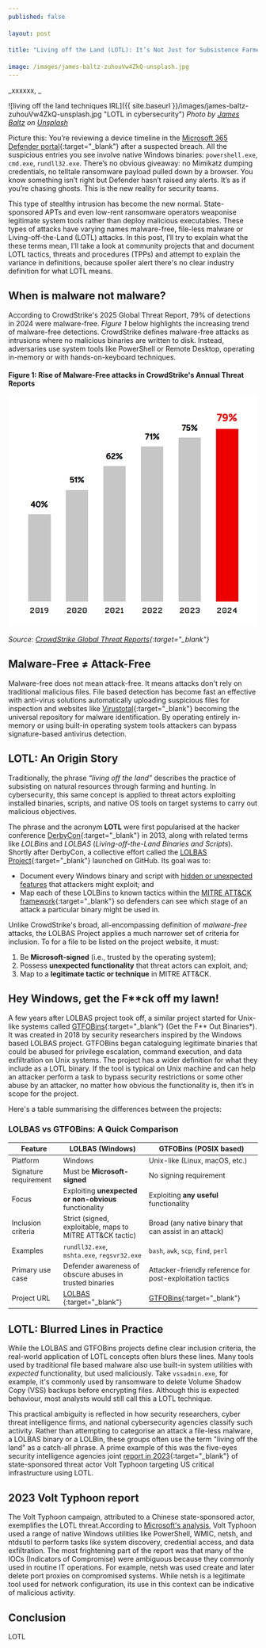 ```yaml
---
published: false

layout: post

title: "Living off the Land (LOTL): It’s Not Just for Subsistence Farmers Anymore!"

image: /images/james-baltz-zuhouVw4ZkQ-unsplash.jpg
---
```


_xxxxxx, _

![living off the land techniques IRL]({{ site.baseurl }}/images/james-baltz-zuhouVw4ZkQ-unsplash.jpg "LOTL in cybersecurity") 
_Photo by [James Baltz](https://unsplash.com/@jimbob63) on [Unsplash](https://unsplash.com/s/photos/cyber-warfare-terrorism)_  


Picture this: You’re reviewing a device timeline in the [Microsoft 365 Defender portal](https://security.microsoft.com){:target="_blank"} after a suspected breach. All the suspicious entries you see involve native Windows binaries: `powershell.exe`, `cmd.exe`, `rundll32.exe`. There’s no obvious giveaway: no Mimikatz dumping credentials, no telltale ransomware payload pulled down by a browser. You know something isn’t right but Defender hasn’t raised any alerts. It’s as if you’re chasing ghosts. This is the new reality for security teams. 

This type of stealthy intrusion has become the new normal. State-sponsored APTs and even low-rent ransomware operators weaponise legitimate system tools rather than deploy malicious executables. These types of attacks have varying names malware-free, file-less malware or Living-off-the-Land (LOTL) attacks. 
In this post, I’ll try to explain what the these terms mean, I'll take a look at community projects that and document LOTL tactics, threats and procedures (TPPs) and attempt to explain the variance in definitions, because spoiler alert there's no clear industry definition for what LOTL means. 

## When is malware not malware?
According to CrowdStrike's 2025 Global Threat Report, 79% of detections in 2024 were malware-free. _Figure 1_ below highlights the increasing trend of malware-free detections. CrowdStrike defines malware-free attacks as intrusions where no malicious binaries are written to disk. Instead, adversaries use system tools like PowerShell or Remote Desktop, operating in-memory or with hands-on-keyboard techniques. 

#### Figure 1: Rise of Malware-Free attacks in CrowdStrike's Annual Threat Reports
![CrowdStrike Global Threat Report 2025 malware free attacks detected](/images/crowdstrike-global-threat-report-2025.png "Malware free attacks")

*Source: [CrowdStrike Global Threat Reports](https://www.crowdstrike.com/resources/reports/){:target="_blank"}*
## Malware-Free ≠ Attack-Free
Malware-free does not mean attack-free. It means attacks don't rely on traditional malicious files. File based detection has become fast an effective with anti-virus solutions automatically uploading suspicious files for inspection and websites like [Virustotal](https://virustotal.com){:target="_blank"} becoming the universal repository for malware identification. By operating entirely in-memory or using built-in operating system tools attackers can bypass signature-based antivirus detection.

## LOTL: An Origin Story

Traditionally, the phrase _“living off the land”_ describes the practice of subsisting on natural resources through farming and hunting. In cybersecurity, this same concept is applied to threat actors exploiting installed binaries, scripts, and native OS tools on target systems to carry out malicious objectives.

The phrase and the acronym **LOTL** were first popularised at the hacker conference [DerbyCon](https://en.wikipedia.org/wiki/DerbyCon){:target="_blank"} in 2013, along with related terms like _LOLBins_ and _LOLBAS_ (*Living-off-the-Land Binaries and Scripts*). Shortly after DerbyCon, a collective effort called the [LOLBAS Project](https://github.com/LOLBAS-Project/LOLBAS){:target="_blank"} launched on GitHub. Its goal was to:

- Document every Windows binary and script with <u>hidden or unexpected features</u> that attackers might exploit; and  
- Map each of these LOLBins to known tactics within the [MITRE ATT&CK framework](https://attack.mitre.org/){:target="_blank"} so defenders can see which stage of an attack a particular binary might be used in.

Unlike CrowdStrike's broad, all-encompassing definition of _malware-free_ attacks, the LOLBAS Project applies a much narrower set of criteria for inclusion. To for a file to be listed on the project website, it must:

1. Be **Microsoft-signed** (i.e., trusted by the operating system);  
2. Possess **unexpected functionality** that threat actors can exploit, and;  
3. Map to a **legitimate tactic or technique** in MITRE ATT&CK.

## Hey Windows, get the F**ck off my lawn!
A few years after LOLBAS project took off, a similar project started for Unix-like systems called [GTFOBins](https://gtfobins.github.io/){:target="_blank"} (Get the F** Out Binaries*). It was created in 2018 by security researchers inspired by the Windows based LOLBAS project. GTFOBins began cataloguing legitimate binaries that could be abused for privilege escalation, command execution, and data exfiltration on Unix systems. The project has a wider definition for what they include as a LOTL binary. If the tool is typical on Unix machine and can help an attacker perform a task to bypass security restrictions or some other abuse by an attacker, no matter how obvious the functionality is, then it’s in scope for the project.

Here's a table summarising the differences between the projects:  

### LOLBAS vs GTFOBins: A Quick Comparison

| Feature                     | **LOLBAS (Windows)**                                          | **GTFOBins (POSIX based)**                                  |
|----------------------------|---------------------------------------------------------------|-------------------------------------------------------------|
| Platform                   | Windows                                                       | Unix-like (Linux, macOS, etc.)                              |
| Signature requirement      | Must be **Microsoft-signed**                                  | No signing requirement                                      |
| Focus                      | Exploiting **unexpected or non-obvious** functionality        | Exploiting **any useful** functionality                     |
| Inclusion criteria         | Strict (signed, exploitable, maps to MITRE ATT&CK tactic)     | Broad (any native binary that can assist in an attack)      |
| Examples                   | `rundll32.exe`, `mshta.exe`, `regsvr32.exe`                  | `bash`, `awk`, `scp`, `find`, `perl`                         |
| Primary use case           | Defender awareness of obscure abuses in trusted binaries      | Attacker-friendly reference for post-exploitation tactics   |
| Project URL                | [LOLBAS ](https://lolbas-project.github.io/){:target="_blank"}  | [GTFOBins](https://gtfobins.github.io/){:target="_blank"}                                     |


## LOTL: Blurred Lines in Practice
While the LOLBAS and GTFOBins projects define clear inclusion criteria, the real-world application of LOTL concepts often blurs these lines. Many tools used by traditional file based malware also use built-in system utilities with _expected_ functionality, but used maliciously. Take `vssadmin.exe`, for example, it's commonly used by ransomware to delete Volume Shadow Copy (VSS) backups before encrypting files. Although this is expected behaviour, most analysts would still call this a LOTL technique.

This practical ambiguity is reflected in how security researchers, cyber threat intelligence firms, and national cybersecurity agencies classify such activity. Rather than attempting to categorise an attack a file-less malware, a LOLBAS binary or a LOLBin, these groups often use the term "living off the land" as a catch-all phrase. A prime example of this was the five-eyes security intelligence agencies joint [report in 2023](https://media.defense.gov/2023/May/24/2003229517/-1/-1/0/CSA_Living_off_the_Land.PDF){:target="_blank"} of state-sponsored threat actor Volt Typhoon targeting US critical infrastructure using LOTL.  

## 2023 Volt Typhoon report
The Volt Typhoon campaign, attributed to a Chinese state-sponsored actor, exemplifies the LOTL threat.According to [Microsoft's analysis](https://www.microsoft.com/en-us/security/blog/2023/05/24/volt-typhoon-targets-us-critical-infrastructure-with-living-off-the-land-techniques/?msockid=07040411902067f03a97117e9112665f), Volt Typhoon used a range of native Windows utilities like PowerShell, WMIC, netsh, and ntdsutil to perform tasks like system discovery, credential access, and data exfiltration. The most frightening part of the report was that many of the IOCs (Indicators of Compromise) were ambiguous because they commonly used in routine IT operations.  For example, netsh was used create and later delete port proxies on compromised systems. While netsh is a legitimate tool used for network configuration, its use in this context can be indicative of malicious activity.

## Conclusion
LOTL
